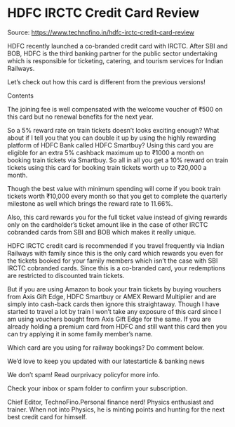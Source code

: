 # HDFC IRCTC Credit Card Review

Source: https://www.technofino.in/hdfc-irctc-credit-card-review

HDFC recently launched a co-branded credit card with IRCTC. After SBI and BOB, HDFC is the third banking partner for the public sector undertaking which is responsible for ticketing, catering, and tourism services for Indian Railways.

Let’s check out how this card is different from the previous versions!

Contents

The joining fee is well compensated with the welcome voucher of ₹500 on this card but no renewal benefits for the next year.

So a 5% reward rate on train tickets doesn’t looks exciting enough? What about if I tell you that you can double it up by using the highly rewarding platform of HDFC Bank called HDFC Smartbuy? Using this card you are eligible for an extra 5% cashback maximum up to ₹1000 a month on booking train tickets via Smartbuy. So all in all you get a 10% reward on train tickets using this card for booking train tickets worth up to ₹20,000 a month.

Though the best value with minimum spending will come if you book train tickets worth ₹10,000 every month so that you get to complete the quarterly milestone as well which brings the reward rate to 11.66%.

Also, this card rewards you for the full ticket value instead of giving rewards only on the cardholder’s ticket amount like in the case of other IRCTC cobranded cards from SBI and BOB which makes it really unique.

HDFC IRCTC credit card is recommended if you travel frequently via Indian Railways with family since this is the only card which rewards you even for the tickets booked for your family members which isn’t the case with SBI IRCTC cobranded cards. Since this is a co-branded card, your redemptions are restricted to discounted train tickets.

But if you are using Amazon to book your train tickets by buying vouchers from Axis Gift Edge, HDFC Smartbuy or AMEX Reward Multiplier and are simply into cash-back cards then ignore this straightaway. Though I have started to travel a lot by train I won’t take any exposure of this card since I am using vouchers bought from Axis Gift Edge for the same. If you are already holding a premium card from HDFC and still want this card then you can try applying it in some family member’s name.

Which card are you using for railway bookings? Do comment below.

We’d love to keep you updated with our latestarticle & banking news

We don’t spam! Read ourprivacy policyfor more info.

Check your inbox or spam folder to confirm your subscription.

Chief Editor, TechnoFino.Personal finance nerd! Physics enthusiast and trainer. When not into Physics, he is minting points and hunting for the next best credit card for himself.
